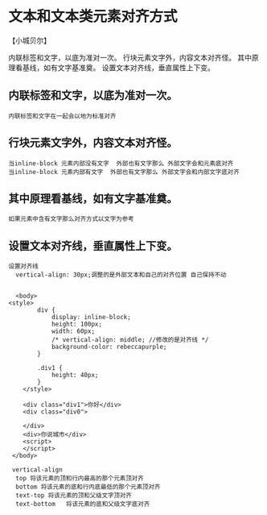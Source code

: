 # 文本和文本类元素对齐方式
【小城贝尔】

内联标签和文字，以底为准对一次。
行块元素文字外，内容文本对齐怪。
其中原理看基线，如有文字基准奠。
设置文本对齐线，垂直属性上下变。



## 内联标签和文字，以底为准对一次。
    内联标签和文字在一起会以地为标准对齐
## 行块元素文字外，内容文本对齐怪。
    当inline-block 元素内部没有文字  外部也有文字那么 外部文字会和元素底对齐 
    当inline-block 元素内部有文字  外部也有文字那么 外部文字会和内部文字底对齐 
## 其中原理看基线，如有文字基准奠。
    如果元素中含有文字那么对齐方式以文字为参考
## 设置文本对齐线，垂直属性上下变。
    设置对齐线
      vertical-align: 30px;调整的是外部文本和自己的对齐位置 自己保持不动


      <body>
    <style>
            div {
                display: inline-block;
                height: 100px;
                width: 60px;
                /* vertical-align: middle; //修改的是对齐线 */
                background-color: rebeccapurple;
            }
            
            .div1 {
                height: 40px;
            }
        </style>

        <div class="div1">你好</div>
        <div class="div0">

        </div>
        <div>你说城市</div>
        <script>
        </script>
     </body>
     
     vertical-align
      top 将该元素的顶和行内最高的那个元素顶对齐
      bottom 将该元素的底和行内底最低的那个元素顶对齐
      text-top 将该元素的顶和父级文字顶对齐
      text-bottom   将该元素的底和父级文字底对齐